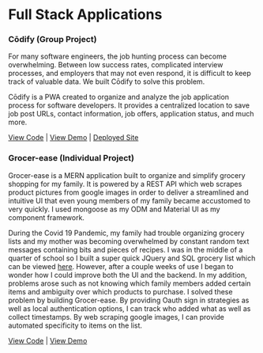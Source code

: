 # Full Stack Applications 

### Cōdify (Group Project)

For many software engineers, the job hunting process can become overwhelming. Between low success rates, complicated interview processes, and employers that may not even respond, it is difficult to keep track of valuable data. We built Cōdify to solve this problem.

Cōdify is a PWA created to organize and analyze the job application process for software developers. It provides a centralized location to save job post URLs, contact information, job offers, application status, and much more.

[View Code](https://github.com/yankidank/Codify) | [View Demo]() | [Deployed Site](https://codify.works/jobs)

### Grocer-ease (Individual Project)
Grocer-ease is a MERN application built to organize and simplify grocery shopping for my family. It is powered by a REST API which web scrapes product pictures from google images in order to deliver a streamlined and intuitive UI that even young members of my family became accustomed to very quickly. I used mongoose as my ODM and Material UI as my component framework. 

During the Covid 19 Pandemic, my family had trouble organizing grocery lists and my mother was becoming overwhelmed by constant random text messages containing bits and pieces of recipes. I was in the middle of a quarter of school so I built a super quick JQuery and SQL grocery list which can be viewed [here](). However, after a couple weeks of use I began to wonder how I could improve both the UI and the backend. In my addition, problems arose such as not knowing which family members added certain items and ambiguity over which products to purchase. I solved these problem by building Grocer-ease. By providing Oauth sign in strategies as well as local authentication options, I can track who added what as well as collect timestamps. By web scraping google images, I can provide automated specificity to items on the list. 

[View Code]() | [View Demo]() 
